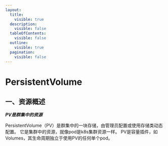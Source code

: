 ```yaml
---
layout:
  title:
    visible: true
  description:
    visible: false
  tableOfContents:
    visible: false
  outline:
    visible: true
  pagination:
    visible: false
---
```


# PersistentVolume

## 一、资源概述

_**PV是群集中的资源**_

PersistentVolume（PV）是群集中的一块存储，由管理员配置或使用存储类动态配置。 它是集群中的资源，就像pod是k8s集群资源一样。 PV是容量插件，如Volumes，其生命周期独立于使用PV的任何单个pod。
